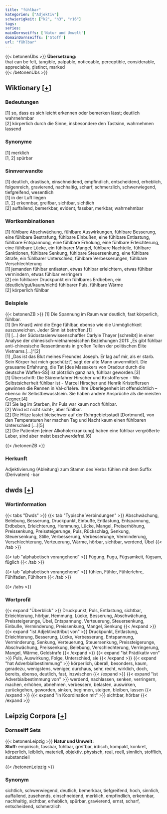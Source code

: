 ```yaml
---
title: "fühlbar"
kategorien: ["Adjektiv"]
schwierigkeit: ["k2", "h3", "r16"]
tags:
series:
mainDornseiffs: ['Natur und Umwelt']
domainDornseiffs: ['Stoff']
url: "fühlbar"
---
```


{{< betonenÜbs >}}
**Übersetzung:**  
that can be felt, tangible, palpable, noticeable, perceptible, considerable, appreciable, distinct, marked  
{{< /betonenÜbs >}}

## Wiktionary [[+](https://de.wiktionary.org/wiki/fühlbar)]

### Bedeutungen
[1] so, dass es sich leicht erkennen oder bemerken lässt; deutlich wahrnehmbar  
[2] körperlich durch die Sinne, insbesondere den Tastsinn, wahrnehmen lassend  

### Synonyme
[1] merklich  
[1, 2] spürbar  

### Sinnverwandte
[1] deutlich, drastisch, einschneidend, empfindlich, entscheidend, erheblich, folgenreich, gravierend, nachhaltig, scharf, schmerzlich, schwerwiegend, tiefgreifend, wesentlich  
[1] in der Luft liegen  
[1, 2] erkennbar, greifbar, sichtbar, sichtlich  
[2] auffallend, bemerkbar, evident, fassbar, merkbar, wahrnehmbar  

### Wortkombinationen
[1] fühlbare Abschwächung, fühlbare Auswirkungen, fühlbare Besserung, eine fühlbare Bestrafung, fühlbare Einbußen, eine fühlbare Entlastung, fühlbare Entspannung, eine fühlbare Erholung, eine fühlbare Erleichterung, eine fühlbare Lücke, ein fühlbarer Mangel, fühlbare Nachteile, fühlbare Sanktionen, fühlbare Senkung, fühlbare Steuersenkung, eine fühlbare Strafe, ein fühlbarer Unterschied, fühlbare Verbesserungen, fühlbare Verschlechterung  
[1] jemanden fühlbar entlasten, etwas fühlbar erleichtern, etwas fühlbar vermindern, etwas fühlbar verringern  
[2] ein fühlbarer Druckpunkt ein fühlbares Erdbeben, ein (deutlich/gut/kaum/nicht) fühlbarer Puls, fühlbare Wärme  
[2] körperlich fühlbar  

### Beispiele
{{< betonenZB >}}
[1] Die Spannung im Raum war deutlich, fast körperlich, fühlbar.  
[1] [Im Knast] wird die Enge fühlbar, ebenso wie die Unmöglichkeit auszuweichen. Jeder Sinn ist betroffen.[1]  
[1] […] der Südostasienwissenschaftler Carlyle Thayer [schreibt] in einer Analyse der chinesisch-vietnamesischen Beziehungen 2011: „Es gibt fühlbar anti-chinesische Ressentiments in großen Teilen der politischen Elite Vietnams.[…]“[2]  
[1] „Das ist das Blut meines Freundes Joseph. Er lag auf mir, als er starb. Sein Körper hat mich geschützt“, sagt der alte Mann unvermittelt. Die grausame Erfahrung, die Tat [des Massakers von Oradour durch die deutsche Waffen-SS] ist plötzlich ganz nah, fühlbar geworden.[3]  
[1] Überschrift: Die Skirennfahrer Hirscher und Kristoffersen - Wo Selbstsicherheit fühlbar ist - Marcel Hirscher und Henrik Kristoffersen gewinnen die Rennen in Val-d'Isère. Ihre Überlegenheit ist offensichtlich – ebenso ihr Selbstbewusstsein. Sie haben andere Ansprüche als die meisten Gegner.[4]  
[2] Sie lag im Sterben, ihr Puls war kaum noch fühlbar.  
[2] Wind ist nicht sicht-, aber fühlbar.  
[2] Die Hitze lastet bleischwer auf der Ruhrgebietsstadt [Dortmund], von den Temperaturen her machen Tag und Nacht kaum einen fühlbaren Unterschied […][5]  
[2] Die Patienten [einer Alkoholerkrankung] haben eine fühlbar vergrößerte Leber, sind aber meist beschwerdefrei.[6]  

{{< /betonenZB >}}
### Herkunft
Adjektivierung (Ableitung) zum Stamm des Verbs fühlen mit dem Suffix (Derivatem) -bar  



## dwds [[+](https://www.dwds.de/wb/fühlbar)]

### Wortinformation
{{< tabs "Dwds" >}}
{{< tab "Typische Verbindungen" >}}
Abschwächung, Belebung, Besserung, Druckpunkt, Einbuße, Entlastung, Entspannung, Erdbeben, Erleichterung, Hemmung, Lücke, Mangel, Preiserhöhung, Preissenkung, Preissteigerunge, Puls, Rückschlag, Senkung, Steuersenkung, Stille, Verbesserung, Verbesserunge, Verminderung, Verschlechterung, Verteuerung, Wärme, hörbar, sichtbar, werdend, Übel
{{< /tab >}}

{{< tab "alphabetisch vorangehend" >}}
Fügung, Fugu, Fügsamkeit, fügsam, füglich
{{< /tab >}}

{{< tab "alphabetisch vorangehend" >}}
fühlen, Fühler, Fühlerlehre, Fühlfaden, Fühlhorn
{{< /tab >}}

{{< /tabs >}}

### Wortprofil
{{< expand "Überblick" >}} Druckpunkt, Puls, Entlastung, sichtbar, Erleichterung, hörbar, Hemmung, Lücke, Besserung, Abschwächung, Preissteigerunge, Übel, Entspannung, Verteuerung, Steuersenkung, Einbuße, Verminderung, Preissenkung, Mangel, Senkung {{< /expand >}}
{{< expand "ist Adjektivattribut von" >}} Druckpunkt, Entlastung, Erleichterung, Besserung, Lücke, Verbesserung, Entspannung, Verminderung, Senkung, Verteuerung, Steuersenkung, Preissteigerunge, Abschwächung, Preissenkung, Belebung, Verschlechterung, Verringerung, Mangel, Wärme, Geldstrafe {{< /expand >}}
{{< expand "ist Prädikativ von" >}} Puls, Auswirkung, Folge, Unterschied, sie {{< /expand >}}
{{< expand "hat Adverbialbestimmung" >}} körperlich, überall, besonders, kaum, geradezu, wenigstens, weniger, durchaus, sehr, recht, wirklich, doch, bereits, ebenso, deutlich, fast, inzwischen {{< /expand >}}
{{< expand "ist Adverbialbestimmung von" >}} werdend, nachlassen, senken, verringern, machen, erhöhen, abnehmen, verbessern, belasten, auswirken, zurückgehen, geworden, sinken, beginnen, steigen, bleiben, lassen {{< /expand >}}
{{< expand "in Koordination mit" >}} sichtbar, hörbar {{< /expand >}}

## Leipzig Corpora [[+](https://corpora.uni-leipzig.de/en/res?word=fühlbar&corpusId=deu_newscrawl-public_2018)]

### Dornseiff Sets
{{< betonenLeipzig >}}
**Natur und Umwelt:**  
**Stoff:** empirisch, fassbar, fühlbar, greifbar, irdisch, kompakt, konkret, körperlich, leiblich, materiell, objektiv, physisch, real, reell, sinnlich, stofflich, substanziell  

{{< /betonenLeipzig >}}

### Synonym
sichtlich, schwerwiegend, deutlich, bemerkbar, tiefgreifend, hoch, sinnlich, auffallend, zusehends, einschneidend, merklich, empfindlich, erkennbar, nachhaltig, sichtbar, erheblich, spürbar, gravierend, ernst, scharf, entscheidend, schmerzlich

